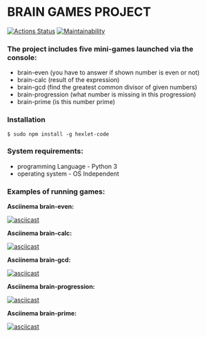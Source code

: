 # BRAIN GAMES PROJECT 



[![Actions Status](https://github.com/AniutaP/python-project-49/workflows/hexlet-check/badge.svg)](https://github.com/AniutaP/python-project-49/actions)  [![Maintainability](https://api.codeclimate.com/v1/badges/bfd8a95323577b72dfc1/maintainability)](https://codeclimate.com/github/AniutaP/python-project-49/maintainability)



### The project includes five mini-games launched via the console: 
* brain-even (you have to answer if shown number is even or not)
* brain-calc (result of the expression)
* brain-gcd (find the greatest common divisor of given numbers)
* brain-progression (what number is missing in this progression)
* brain-prime (is this number prime)



### Installation 

`$ sudo npm install -g hexlet-code`



### System requirements:
* programming Language - Python 3
* operating system - OS Independent



### Examples of running games:


**Asciinema brain-even:**

[![asciicast](https://asciinema.org/a/559251.svg)](https://asciinema.org/a/559251)



**Asciinema brain-calc:**

[![asciicast](https://asciinema.org/a/559252.svg)](https://asciinema.org/a/559252)



**Asciinema brain-gcd:**

[![asciicast](https://asciinema.org/a/559253.svg)](https://asciinema.org/a/559253)



**Asciinema brain-progression:**

[![asciicast](https://asciinema.org/a/559254.svg)](https://asciinema.org/a/559254)



**Asciinema brain-prime:**

[![asciicast](https://asciinema.org/a/559337.svg)](https://asciinema.org/a/559337)
